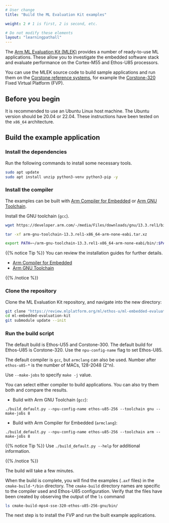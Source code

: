 ```yaml
---
# User change
title: "Build the ML Evaluation Kit examples"

weight: 2 # 1 is first, 2 is second, etc.

# Do not modify these elements
layout: "learningpathall"
---
```

The [Arm ML Evaluation Kit (MLEK)](https://review.mlplatform.org/plugins/gitiles/ml/ethos-u/ml-embedded-evaluation-kit) provides a number of ready-to-use ML applications. These allow you to investigate the embedded software stack and evaluate performance on the Cortex-M55 and Ethos-U85 processors.

You can use the MLEK source code to build sample applications and run them on the [Corstone reference systems](https://www.arm.com/products/silicon-ip-subsystems/), for example the [Corstone-320](https://developer.arm.com/Processors/Corstone-320) Fixed Virtual Platform (FVP).

## Before you begin

It is recommended to use an Ubuntu Linux host machine. The Ubuntu version should be 20.04 or 22.04. These instructions have been tested on the `x86_64` architecture.

## Build the example application

### Install the dependencies

Run the following commands to install some necessary tools.

```bash
sudo apt update
sudo apt install unzip python3-venv python3-pip -y
```
### Install the compiler

The examples can be built with [Arm Compiler for Embedded](https://developer.arm.com/Tools%20and%20Software/Arm%20Compiler%20for%20Embedded) or [Arm GNU Toolchain](https://developer.arm.com/Tools%20and%20Software/GNU%20Toolchain).

Install the GNU toolchain (`gcc`).

```bash
wget https://developer.arm.com/-/media/Files/downloads/gnu/13.3.rel1/binrel/arm-gnu-toolchain-13.3.rel1-x86_64-arm-none-eabi.tar.xz

tar -xf arm-gnu-toolchain-13.3.rel1-x86_64-arm-none-eabi.tar.xz

export PATH=~/arm-gnu-toolchain-13.3.rel1-x86_64-arm-none-eabi/bin/:$PATH

```

{{% notice Tip %}}
You can review the installation guides for further details.

- [Arm Compiler for Embedded](/install-guides/armclang/)
- [Arm GNU Toolchain](/install-guides/gcc/arm-gnu)

{{% /notice %}}

### Clone the repository

Clone the ML Evaluation Kit repository, and navigate into the new directory:

```bash
git clone "https://review.mlplatform.org/ml/ethos-u/ml-embedded-evaluation-kit"
cd ml-embedded-evaluation-kit
git submodule update --init
```

### Run the build script

The default build is Ethos-U55  and Corstone-300. The default build for Ethos-U85 is Corstone-320. Use the `npu-config-name` flag to set Ethos-U85.

The default compiler is `gcc`, but `armclang` can also be used. Number after `ethos-u85-*` is the number of MACs, 128-2048 (2^n).

Use `--make-jobs` to specify `make -j` value.

You can select either compiler to build applications. You can also try them both and compare the results.

- Build with Arm GNU Toolchain (`gcc`):

```
./build_default.py --npu-config-name ethos-u85-256 --toolchain gnu --make-jobs 8
```

- Build with Arm Compiler for Embedded (`armclang`):

```console
./build_default.py --npu-config-name ethos-u85-256 --toolchain arm --make-jobs 8
```

{{% notice Tip %}}
Use `./build_default.py --help` for additional information.

{{% /notice %}}

The build will take a few minutes.

When the build is complete, you will find the examples (`.axf` files) in the `cmake-build-*/bin` directory. The `cmake-build` directory names are specific to the compiler used and Ethos-U85 configuration. Verify that the files have been created by observing the output of the `ls` command

```bash
ls cmake-build-mps4-sse-320-ethos-u85-256-gnu/bin/
```

The next step is to install the FVP and run the built example applications.


